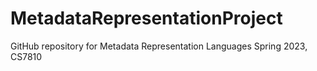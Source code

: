 # MetadataRepresentationProject
GitHub repository for Metadata Representation Languages Spring 2023, CS7810
